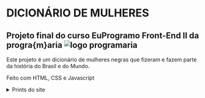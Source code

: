 # DICIONÁRIO DE MULHERES

## Projeto final do curso EuProgramo Front-End II da progra{m}aria <img src="https://www.programaria.org/wp-content/uploads/2015/08/logo-04.png" alt="logo programaria"/>

Este projeto é um dicionário de mulheres negras que fizeram e fazem parte da história do Brasil e do Mundo.

Feito com HTML, CSS e Javascript


<details>

 <summary>Prints do site</summary>
       
  <h3>Demonstração da página:</h3>

  <h4> Tela do navegador: </h4>

   <img src="/prints-da-pagina/pag-demo1.png" alt="print de demonstração da página"/>
   <img src="/prints-da-pagina/pag-demo2.png" alt="print de demonstração da página"/>
   <img src="/prints-da-pagina/pag-demo3.png" alt="print de demonstração da página"/>

  <h4>Tela responsiva:</h4>

   <img src="/prints-da-pagina/pag-demo4.png" width="500" alt="print de demonstração da página"/>
   <img src="/prints-da-pagina/pag-demo5.png" width="325" alt="print de demonstração da página"/> 

</details>

